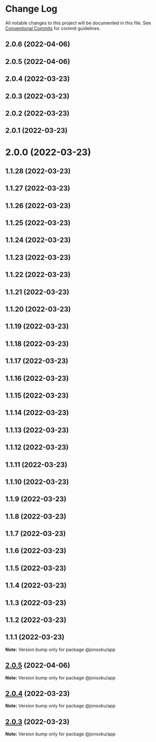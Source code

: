 # Change Log

All notable changes to this project will be documented in this file.
See [Conventional Commits](https://conventionalcommits.org) for commit guidelines.

## 2.0.6 (2022-04-06)



## 2.0.5 (2022-04-06)



## 2.0.4 (2022-03-23)



## 2.0.3 (2022-03-23)



## 2.0.2 (2022-03-23)



## 2.0.1 (2022-03-23)



# 2.0.0 (2022-03-23)



## 1.1.28 (2022-03-23)



## 1.1.27 (2022-03-23)



## 1.1.26 (2022-03-23)



## 1.1.25 (2022-03-23)



## 1.1.24 (2022-03-23)



## 1.1.23 (2022-03-23)



## 1.1.22 (2022-03-23)



## 1.1.21 (2022-03-23)



## 1.1.20 (2022-03-23)



## 1.1.19 (2022-03-23)



## 1.1.18 (2022-03-23)



## 1.1.17 (2022-03-23)



## 1.1.16 (2022-03-23)



## 1.1.15 (2022-03-23)



## 1.1.14 (2022-03-23)



## 1.1.13 (2022-03-23)



## 1.1.12 (2022-03-23)



## 1.1.11 (2022-03-23)



## 1.1.10 (2022-03-23)



## 1.1.9 (2022-03-23)



## 1.1.8 (2022-03-23)



## 1.1.7 (2022-03-23)



## 1.1.6 (2022-03-23)



## 1.1.5 (2022-03-23)



## 1.1.4 (2022-03-23)



## 1.1.3 (2022-03-23)



## 1.1.2 (2022-03-23)



## 1.1.1 (2022-03-23)

**Note:** Version bump only for package @jonsoku/app





## [2.0.5](https://github.com/jonsoku2/lerna-docker-example-1/compare/v2.0.4...v2.0.5) (2022-04-06)

**Note:** Version bump only for package @jonsoku/app





## [2.0.4](https://github.com/jonsoku2/lerna-docker-example-1/compare/v2.0.3...v2.0.4) (2022-03-23)

**Note:** Version bump only for package @jonsoku/app





## [2.0.3](https://github.com/jonsoku2/lerna-docker-example-1/compare/v2.0.2...v2.0.3) (2022-03-23)

**Note:** Version bump only for package @jonsoku/app
